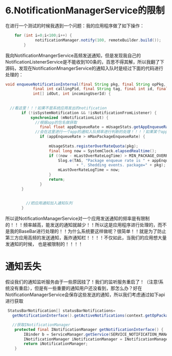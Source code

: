 # 6.NotificationManagerService的限制

在进行一个测试的时候我遇到一个问题：我的应用程序做了如下操作：

~~~java
    for (int i=0;i<100;i++) {
             notificationManager.notify(100, remoteBuilder.build());
        }
~~~

我向NotificationMnangerService高频发送通知，但是发现我自己的NotificationListenerService是不能收到100条的，百思不得其解，所以我翻了下源码，发现在NotificationMnangerService的通知入队时是经过下面的代码进行处理的：

~~~java
void enqueueNotificationInternal(final String pkg, final String opPkg, final int callingUid,
            final int callingPid, final String tag, final int id, final Notification notification,
            int[] idOut, int incomingUserId) {
  
  
  //看这里！！！如果不是系统应用发出的notification
       if (!isSystemNotification && !isNotificationFromListener) {
           synchronized (mNotificationList) {
             //根据app的包名做获取
               final float appEnqueueRate = mUsageStats.getAppEnqueueRate(pkg);
             //会在这里进行一个app的通知入队频率进行判断的处理！！！！如果某个app的入队频率大于预设的，那么是不允许app发的消息入队的！
               if (appEnqueueRate > mMaxPackageEnqueueRate) {
                 
                   mUsageStats.registerOverRateQuota(pkg);
                   final long now = SystemClock.elapsedRealtime();
                   if ((now - mLastOverRateLogTime) > MIN_PACKAGE_OVERRATE_LOG_INTERVAL) {
                       Slog.e(TAG, "Package enqueue rate is " + appEnqueueRate
                               + ". Shedding events. package=" + pkg);
                       mLastOverRateLogTime = now;
                   }
                   return;
               }
       }
         
         
         //把应用通知加入通知队列
       }

~~~

所以说NotificationManagerService对一个应用发送通知的频率是有限制的！！！频率越高，能发送的通知就越少！！所以这是应用程序进行处理的，而不是我的BaseBar进行处理的！！为什么系统要这样做呢？很简单！！就是为了防止第三方应用高频的发送通知，轰炸通知栏！！！！不仅如此，当我们的应用想大量发通知的时候， 也是被限制的！！！！



# 通知丢失

假设我们的通知监听服务由于一些原因挂了！我们的监听服务重启了！（注意!系统没有重启），但是有一些重要的通知用户还没看到，那怎么办？好在NotificationManagerService会保存这些发送的通知，所以我们考虑通过如下api进行获取

~~~java
 StatusBarNotification[] statusBarNotifications=
   getNotificationInterface().getActiveNotifications(context.getOpPackageName());

   //获取INotificationManager
    protected final INotificationManager getNotificationInterface() {
        IBinder b = ServiceManager.getService(SERVICE_NOTIFICATION_MANAGER);
        INotificationManager iNotificationManager = INotificationManager.Stub.asInterface(b);
        return iNotificationManager;
    }

~~~

